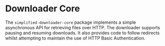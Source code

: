 Downloader Core
===============

The `simplified-downloader-core` package implements a simple
asynchronous API for retrieving files over HTTP. The downloader
supports pausing and resuming downloads. It also provides code
to follow redirects whilst attempting to maintain the use of
HTTP Basic Authentication.
